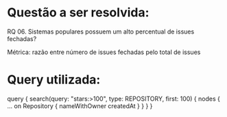 # Questão a ser resolvida:
RQ 06. Sistemas populares possuem um alto percentual de issues fechadas?

Métrica: razão entre número de issues fechadas pelo total de issues


# Query utilizada:
query {
  search(query: "stars:>100", type: REPOSITORY, first: 100) {
    nodes {
      ... on Repository {
        nameWithOwner
        createdAt
      }
    }
  }
}
